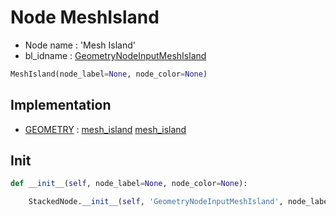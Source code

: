 # Node MeshIsland

- Node name : 'Mesh Island'
- bl_idname : [GeometryNodeInputMeshIsland](https://docs.blender.org/api/current/bpy.types.GeometryNodeInputMeshIsland.html)


``` python
MeshIsland(node_label=None, node_color=None)
```
## Implementation

- [GEOMETRY](/docs/GeoNodes/socket_GEOMETRY.md) : [mesh_island](/docs/GeoNodes/socket_GEOMETRY.md#mesh_island) [mesh_island](/docs/GeoNodes/socket_GEOMETRY.md#mesh_island)

## Init

``` python
def __init__(self, node_label=None, node_color=None):

    StackedNode.__init__(self, 'GeometryNodeInputMeshIsland', node_label=node_label, node_color=node_color)
```

